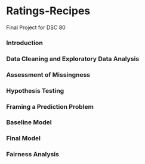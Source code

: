 # Ratings-Recipes
Final Project for DSC 80

### Introduction

### Data Cleaning and Exploratory Data Analysis

### Assessment of Missingness

### Hypothesis Testing

### Framing a Prediction Problem

### Baseline Model

### Final Model

### Fairness Analysis
